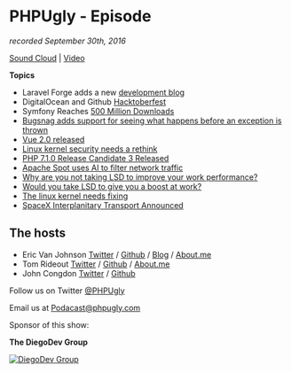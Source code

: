 # PHPUgly - Episode 
*recorded September 30th, 2016*

[Sound Cloud](https://soundcloud.com/phpugly/episode30) | 
[Video](http://youtu.be/au_QLjiUHLc)

**Topics**

* Laravel Forge adds a new [development blog](https://forge-blog.laravel.com/)
* DigitalOcean and Github [Hacktoberfest](https://hacktoberfest.digitalocean.com/)
* Symfony Reaches [500 Million Downloads](http://symfony.com/blog/symfony-reaches-500-million-downloads)
* [Bugsnag adds support for seeing what happens before an exception is thrown](http://blog.bugsnag.com/track-events-leading-to-exception-in-laravel)
* [Vue 2.0 released](https://laravel-news.com/2016/09/bugsnag-adds-support-for-seeing-what-happens-before-an-exception-is-thrown/)
* [Linux kernel security needs a rethink](http://arstechnica.com/security/2016/09/linux-kernel-security-needs-fixing/)
* [PHP 7.1.0 Release Candidate 3 Released](http://php.net/archive/2016.php#id2016-09-29-1)
* [Apache Spot uses AI to filter network traffic](http://www.csoonline.com/article/3124497/big-data/meet-apache-spot-a-new-open-source-project-for-cybersecurity.html)
* [Why are you not taking LSD to improve your work performance?](http://www.wired.co.uk/article/lsd-microdosing-drugs-silicon-valley)
* [Would you take LSD to give you a boost at work?](http://www.wired.co.uk/article/lsd-microdosing-drugs-silicon-valley)
* [The linux kernel needs fixing](http://arstechnica.com/security/2016/09/linux-kernel-security-needs-fixing/)
* [SpaceX Interplanitary Transport Announced](https://www.youtube.com/watch?v=0qo78R_yYFA)


## The hosts
* Eric Van Johnson [Twitter](https://twitter.com/shocm) / [Github](https://github.com/ericvanjohnson/) / [Blog](https://www.shocm.com) / [About.me](https://about.me/shocm) 
* Tom Rideout [Twitter](https://twitter.com/realrideout) / [Github](https://github.com/trideout/) / [About.me](https://about.me/thomasrideout)
* John Congdon [Twitter](https://twitter.com/johncongdon) / [Github](https://github.com/johncongdon) 

Follow us on Twitter [@PHPUgly](https://twitter.com/phpugly) 

Email us at [Podacast@phpugly.com](mailto:podcast@phpugly.com)

Sponsor of this show:

**The DiegoDev Group**

[![DiegoDev Group](http://www.diegodev.com/img/logos/DiegoDev%20Group%20300x82.png "Logo DiegoDev Group")](https://www.diegodev.com) 
